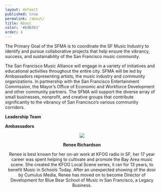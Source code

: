 ```yaml
---
layout: default
published: true
permalink: /about/
title: About
color: '#E4B363'
order: 4
---
```


The Primary Goal of the SFMA is to coordinate the SF Music Industry to identify and pursue
collaborative projects that help ensure the vibrancy, success, and sustainability of the San
Francisco music community.

The San Francisco Music Alliance will engage in a variety of initiatives and educational activities throughout the entire city. SFMA will be led by Ambassadors representing artists, the
music industry and community organizations. In partnership with the San Francisco Entertainment Commission, the Mayor’s Office of Economic and Workforce Development and other community partners. The SFMA will support the diverse array of small businesses, nonprofit, and creative groups that contribute significantly to the vibrancy of San Francisco’s various community corridors.

__Leadership Team__

__Ambassadors__
<center>

![]({{site.baseurl}}/media/RRheadshot%20(1).png)

**Renee Richardson**

Renee is best known for her on-air work at KFOG radio in SF, her 17 year career was spent helping to cultivate and promote the Bay Area music scene. She created the KFOG Local Scene series, it ran for 13 years, to benefit Music in Schools Today. After an unexpected showing of the door by Cumulus Media, Renee has moved on to become Director of Development for Blue Bear School of Music in San Francisco, a Legacy Business.

</center>
